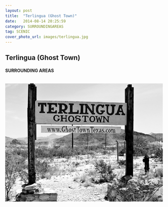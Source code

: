 ```yaml
---
layout: post
title:  "Terlingua (Ghost Town)"
date:   2014-08-14 20:25:59
category: SURROUNDINGAREAS
tag: SCENIC
cover_photo_url: images/terlingua.jpg
---
```


<div class="section-title">
	<h2>Terlingua (Ghost Town)</h2>
	<h4>SURROUNDING AREAS</h4>
	<div class="divider-border"></div>
</div> 
<div class="column small-6">
	<p>
	</p>
<div class="column small-6">
	<img src="/images/terlingua.jpg">
</div>   

